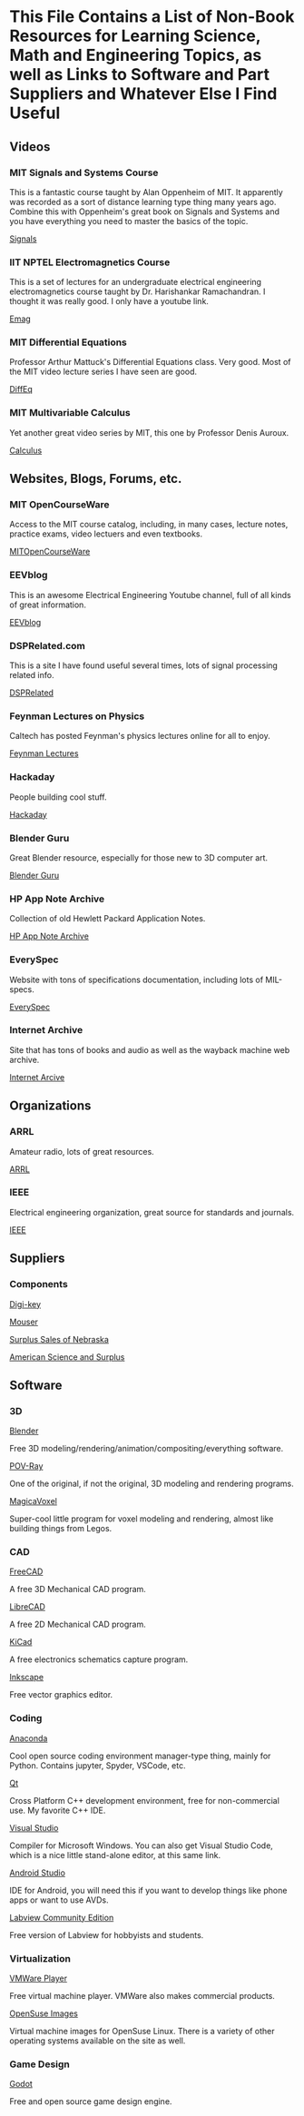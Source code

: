 # **This File Contains a List of Non-Book Resources for Learning Science, Math and Engineering Topics, as well as Links to Software and Part Suppliers and Whatever Else I Find Useful**


## **Videos**

### **MIT Signals and Systems Course**

This is a fantastic course taught by Alan Oppenheim of MIT.  It apparently was recorded as a sort of distance learning type thing many years ago.  Combine this with Oppenheim's great book on Signals and Systems and you have everything you need to master the basics of the topic.

[Signals](https://ocw.mit.edu/resources/res-6-007-signals-and-systems-spring-2011/video-lectures/)

### **IIT NPTEL Electromagnetics Course**

This is a set of lectures for an undergraduate electrical engineering electromagnetics course taught by Dr. Harishankar Ramachandran.  I thought it was really good.  I only have a youtube link.

[Emag](https://www.youtube.com/watch?v=pGdr9WLto4A&list=PLl6m4jcR_DbOx6s2toprJQx1MORqPa9rG)

### **MIT Differential Equations**

Professor Arthur Mattuck's Differential Equations class.  Very good.  Most of the MIT video lecture series I have seen are good.

[DiffEq](https://ocw.mit.edu/courses/mathematics/18-03-differential-equations-spring-2010/video-lectures/)

### **MIT Multivariable Calculus**

Yet another great video series by MIT, this one by Professor Denis Auroux.

[Calculus](https://ocw.mit.edu/courses/mathematics/18-02-multivariable-calculus-fall-2007/video-lectures/)



## **Websites, Blogs, Forums, etc.**

### **MIT OpenCourseWare**

Access to the MIT course catalog, including, in many cases, lecture notes, practice exams, video lectuers and even textbooks.

[MITOpenCourseWare](https://ocw.mit.edu/)

### **EEVblog**

This is an awesome Electrical Engineering Youtube channel, full of all kinds of great information.

[EEVblog](https://www.youtube.com/c/EevblogDave/featured)

### **DSPRelated.com**

This is a site I have found useful several times, lots of signal processing related info.

[DSPRelated](https://www.dsprelated.com/)

### **Feynman Lectures on Physics**

Caltech has posted Feynman's physics lectures online for all to enjoy.

[Feynman Lectures](https://www.feynmanlectures.caltech.edu/)

### **Hackaday**

People building cool stuff.

[Hackaday](https://hackaday.com/)

### **Blender Guru**

Great Blender resource, especially for those new to 3D computer art.

[Blender Guru](https://www.blenderguru.com/)

### **HP App Note Archive**

Collection of old Hewlett Packard Application Notes.

[HP App Note Archive](http://hparchive.com/appnotes)

### **EverySpec**

Website with tons of specifications documentation, including lots of MIL-specs.

[EverySpec](http://everyspec.com/)

### **Internet Archive**

Site that has tons of books and audio as well as the wayback machine web archive.

[Internet Arcive](https://archive.org/)



## **Organizations**

### **ARRL**

Amateur radio, lots of great resources.

[ARRL](https://www.arrl.org/)

### **IEEE**

Electrical engineering organization, great source for standards and journals.

[IEEE](https://www.ieee.org)




## **Suppliers**

### **Components**

[Digi-key](https://www.digikey.com)

[Mouser](https://www.mouser.com)

[Surplus Sales of Nebraska](https://www.surplussales.com/)

[American Science and Surplus](https://www.sciplus.com/)




## **Software**

### **3D**

[Blender](https://www.blender.org/)

Free 3D modeling/rendering/animation/compositing/everything software.

[POV-Ray](https://www.povray.org/)

One of the original, if not the original, 3D modeling and rendering programs.

[MagicaVoxel](https://ephtracy.github.io/index.html?page=mv_main)

Super-cool little program for voxel modeling and rendering, almost like building things from Legos.


### **CAD**

[FreeCAD](https://www.freecadweb.org/)  

A free 3D Mechanical CAD program.

[LibreCAD](https://librecad.org/)

A free 2D Mechanical CAD program.

[KiCad](https://www.kicad.org/)

A free electronics schematics capture program.

[Inkscape](https://inkscape.org/)

Free vector graphics editor.


### **Coding**

[Anaconda](https://www.anaconda.com/)

Cool open source coding environment manager-type thing, mainly for Python.  Contains jupyter, Spyder, VSCode, etc.

[Qt](https://www.qt.io/?hsLang=en)

Cross Platform C++ development environment, free for non-commercial use.  My favorite C++ IDE.  

[Visual Studio](https://visualstudio.microsoft.com/)

Compiler for Microsoft Windows.  You can also get Visual Studio Code, which is a nice little stand-alone editor, at this same link.

[Android Studio](https://developer.android.com/studio/)

IDE for Android, you will need this if you want to develop things like phone apps or want to use AVDs.

[Labview Community Edition](https://www.ni.com/en-us/shop/labview/select-edition/labview-community-edition.html)

Free version of Labview for hobbyists and students.


### **Virtualization**

[VMWare Player](https://www.vmware.com/products/workstation-player/workstation-player-evaluation.html)

Free virtual machine player.  VMWare also makes commercial products.

[OpenSuse Images](https://www.osboxes.org/opensuse/)

Virtual machine images for OpenSuse Linux.  There is a variety of other operating systems available on the site as well.


### **Game Design**

[Godot](https://godotengine.org/)

Free and open source game design engine.



<!--More will be added later-->
